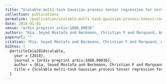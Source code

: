 ```yaml
---
title: "Scalable multi-task Gaussian process tensor regression for normative modeling of structured variation in neuroimaging data"
collection: publications
permalink: /publication/scalable-multi-task-gaussian-process-tensor-regression-for-normative-modeling-of
date: 2018-01-01
venue: "arXiv preprint arXiv:1808.00036"
authors: "Kia, Seyed Mostafa and Beckmann, Christian F and Marquand, Andre F"
paperurl: ""
citation: "Kia, Seyed Mostafa and Beckmann, Christian F and Marquand, Andre F (2018). Scalable multi-task Gaussian process tensor regression for normative modeling of structured variation in neuroimaging data. arXiv preprint arXiv:1808.00036."
bibtex: |
  @article{kia2018scalable,
    year = {2018},
    journal = {arXiv preprint arXiv:1808.00036},
    author = {Kia, Seyed Mostafa and Beckmann, Christian F and Marquand, Andre F},
    title = {Scalable multi-task Gaussian process tensor regression for normative modeling of structured variation in neuroimaging data},
  }
---
```

